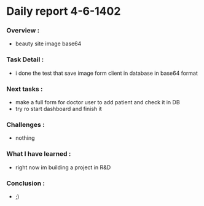 # Daily report  4-6-1402

### Overview :
* beauty site image base64


### Task Detail :
* i done the test that save image form client in database in base64 format

### Next tasks :
* make a full form for doctor user to add patient and check it in DB
* try ro start dashboard and finish it 


### Challenges :
* nothing 


### What I have learned :
* right now im building a project in R&D

### Conclusion :
* ;)
